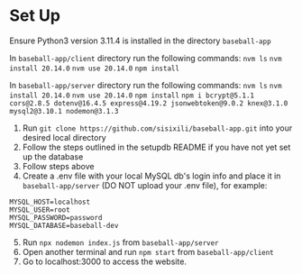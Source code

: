 # Set Up

Ensure Python3 version 3.11.4 is installed in the directory `baseball-app`

In `baseball-app/client` directory run the following commands:
`nvm ls`
`nvm install 20.14.0`
`nvm use 20.14.0`
`npm install`

In `baseball-app/server` directory run the following commands:
`nvm ls`
`nvm install 20.14.0`
`nvm use 20.14.0`
`npm install`
`npm i bcrypt@5.1.1 cors@2.8.5 dotenv@16.4.5 express@4.19.2 jsonwebtoken@9.0.2 knex@3.1.0 mysql2@3.10.1 nodemon@3.1.3`

1. Run `git clone https://github.com/sisixili/baseball-app.git` into your desired local directory
2. Follow the steps outlined in the setupdb README if you have not yet set up the database
3. Follow steps above
4. Create a .env file with your local MySQL db's login info and place it in `baseball-app/server` (DO NOT upload your .env file), for example:
```
MYSQL_HOST=localhost
MYSQL_USER=root
MYSQL_PASSWORD=password
MYSQL_DATABASE=baseball-dev
```
5. Run `npx nodemon index.js` from `baseball-app/server`
6. Open another terminal and run `npm start` from `baseball-app/client`
7. Go to localhost:3000 to access the website.

